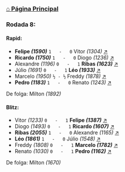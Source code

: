 ### [⌂ Página Principal](https://grupo-de-xadrez.github.io/)

### Rodada 8:

#### Rapid:

* **Felipe *(1590)*** `1   -   0` Vitor *(1304)* [↗](https://www.lichess.org/il8Y1UYr) 
* **Ricardo *(1750)*** `1   -   0` Diogo *(1236)* [↗](https://www.lichess.org/676T5NmF) 
* Alexandre *(1196)* `0   -   1` **Ribas *(1623)*** [↗](https://www.lichess.org/v82wftGd) 
* Júlio *(1691)* `0   -   1` **Léo *(1933)*** [↗](https://www.lichess.org/Y3GmBysX) 
* Marcelo *(1950)* `½ - ½` Freddy *(1878)* [↗](https://www.lichess.org/ULDJhyiK) 
* **Pedro *(1183)*** `1   -   0` Renato *(1243)* [↗](https://www.lichess.org/eHkRZq9s) 

De folga: Milton *(1892)*

#### Blitz:

* Vitor *(1233)* `0   -   1` **Felipe *(1387)*** [↗](https://www.lichess.org/PoxhQGHP) 
* Diogo *(1493)* `0   -   1` **Ricardo *(1607)*** [↗](https://www.lichess.org/tOKohgQf) 
* **Ribas *(2055)*** `1   -   0` Alexandre *(1165)* [↗](https://www.lichess.org/1QNCTqCm) 
* **Léo *(1861)*** `1   -   0` Júlio *(1548)* [↗](https://www.lichess.org/vhpeAYWf) 
* Freddy *(1808)* `0   -   1` **Marcelo *(1782)*** [↗](https://www.lichess.org/aQvQgFvB) 
* Renato *(1030)* `0   -   1` **Pedro *(1162)*** [↗](https://www.lichess.org/xt6SEfF6) 

De folga: Milton *(1670)*

